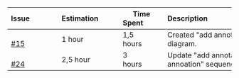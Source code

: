 | Issue              | Estimation          | Time Spent          | Description                                              |
|--------------------|---------------------|---------------------|----------------------------------------------------------|
|  <a href="https://github.com/swe574-group2/swe574/issues/15">#15</a>                | 1 hour          | 1,5 hours         | Created "add annotation" sequence diagram.|
|  <a href="https://github.com/swe574-group2/swe574/issues/24">#24</a>                | 2,5 hour          | 3 hours         | Update "add annotation" and "view annoation" sequence diagram.|
